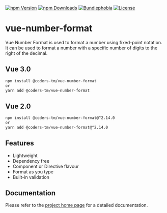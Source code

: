[![npm Version](https://badgen.net/npm/v/@coders-tm/vue-number-format?color=green)](https://www.npmjs.com/package/@coders-tm/vue-number-format)
[![npm Downloads](https://badgen.net/npm/dt/@coders-tm/vue-number-format?color=green)](https://www.npmjs.com/package/@coders-tm/vue-number-format)
[![Bundlephobia](https://badgen.net/bundlephobia/minzip/@coders-tm/vue-number-format?color=green)](https://bundlephobia.com/result?p=@coders-tm/vue-number-format)
[![License](https://badgen.net/github/license/coders-tm/vue-number-format?color=green)](https://github.com/coders-tm/vue-number-format/blob/master/LICENSE)
# vue-number-format
Vue Number Format is used to format a number using fixed-point notation. It can be used to format a number with a specific number of digits to the right of the decimal.
## Vue 3.0
```bash
npm install @coders-tm/vue-number-format
or
yarn add @coders-tm/vue-number-format
```
## Vue 2.0
```bash
npm install @coders-tm/vue-number-format@^2.14.0
or
yarn add @coders-tm/vue-number-format@^2.14.0
```
## Features

- Lightweight
- Dependency free
- Component or Directive flavour
- Format as you type
- Built-in validation

## Documentation
Please refer to the [project home page](https://vue-number-format.netlify.app) for a detailed documentation.

